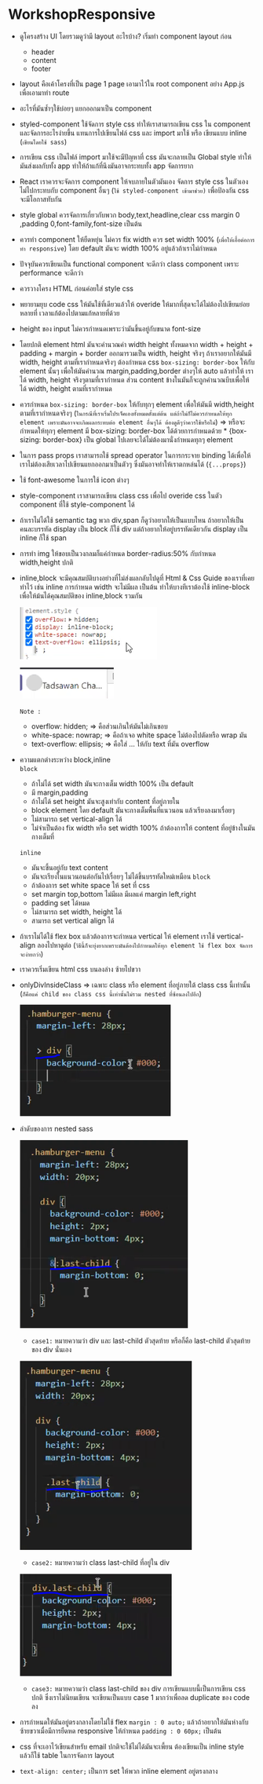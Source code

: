 # WorkshopResponsive

- ดูโครงสร้าง UI โดยรวมดูว่ามี layout อะไรบ้าง? เริ่มทำ component layout ก่อน
  - header
  - content
  - footer
- layout คือเค้าโครงที่เป็น page 1 page เอามาไว้ใน root component อย่าง App.js เพื่อเอามาทำ route
- อะไรที่มันซ้ำๆใช้บ่อยๆ แยกออกมาเป็น component
- styled-component ใช้จัดการ style css ทำให้เราสามารถเขียน css ใน component และจัดการอะไรง่ายขึ้น แทนการไปเขียนไฟล์ css และ import มาใช้ หรือ เขียนแบบ inline (`เขียนโดยใช้ sass`)
- การเขียน css เป็นไฟล์ import มาใช้จะมีปัญหาที่ css มันจะกลายเป็น Global style ทำให้มันส่งผลกับทั้ง app ทำให้ถ้าแก้ที่นึงมันอาจกระทบทั้ง app จัดการยาก
- React เราควรจะจัดการ component ให้จบภายในตัวมันเอง จัดการ style css ในตัวเอง ไม่ไปกระทบกับ component อื่นๆ (`ใช้ styled-component เข้ามาช่วย)` เพื่อป้องกัน css จะมีโอกาสทับกัน
- style global ควรจัดการเกี่ยวกับพวก body,text,headline,clear css margin 0 ,padding 0,font-family,font-size เป็นต้น
- ควรทำ component ให้ยืดหยุ่น ไม่ควร fix width ควร set width 100% (`เพื่อให้เอื้อต่อการทำ responsive`) โดย default มันจะ width 100% อยู่แล้วถ้าเราไม่กำหนด
- ปัจจุบันควรเขียนเป็น functional component จะดีกว่า class component เพราะ performance จะดีกว่า
- ควรวางโครง HTML ก่อนค่อยใส่ style css
- พยายามยุบ code css ให้มันใช้ที่เดียวแล้วให้ overide ให้มากที่สุดจะได้ไม่ต้องไปเขียนย่อยหลายที่ เวลาแก้ต้องไปตามแก้หลายที่ด้วย
- height ของ input ไม่ควรกำหนดเพราะว่ามันขึ้นอยู่กับขนาด font-size
- โดยปกติ element html มันจะคำนวณค่า width height ทั้งหมดจาก width + height + padding + margin + border ออกมารวมเป็น width, height จริงๆ ถ้าเราอยากให้มันมี width, height ตามที่เรากำหนดจริงๆ ต้องกำหนด css `box-sizing: border-box` ให้กับ element นั้นๆ เพื่อให้มันคำนวณ margin,padding,border ต่างๆให้ auto แล้วทำให้ เราได้ width, height จริงๆตามที่เรากำหนด ส่วน content ข้างในมันก็จะถูกคำนวณบีบเพื่อให้ได้ width, height ตามที่เรากำหนด
- ควรกำหนด `box-sizing: border-box` ให้กับทุกๆ element เพื่อให้มันมี width,height ตามที่เรากำหนดจริงๆ (`ในกรณีที่เราเริ่มโปรเจ็คเองทั้งหมดตั้งแต่ต้น แต่ถ้าไม่ก็ไม่ควรกำหนดให้ทุก element เพราะมันอาจจะเกิดผลกระทบต่อ element อื่นๆได้ ต้องดูดีๆว่าควรใช้หรือไม่`) => หรือจะกำหนดให้ทุกๆ element มี box-sizing: border-box ได้ด้วยการกำหนดด้วย \* {box-sizing: border-box} เป็น global ไปเลยจะได้ไม่ต้องมานั่งกำหนดทุกๆ element
- ในการ pass props เราสามารถใช้ spread operator ในการกระจาย binding ได้เพื่อให้เราไม่ต้องเสียเวลาไปเขียนแยกออกมาเป็นตัวๆ ซึ่งมันอาจทำให้เราตกหล่นได้ (`{...props}`)
- ใช้ font-awesome ในการใช้ icon ต่างๆ
- style-component เราสามารถเขียน class css เพื่อไป overide css ในตัว component ที่ใช้ style-component ได้
- ถ้าเราไม่ได้ใช้ semantic tag พวก div,span ก็ดูว่าอยากให้เป็นแบบไหน ถ้าอยากให้เป็นคนละบรรทัด display เป็น block ก็ใช้ div แต่ถ้าอยากให้อยู่บรรทัดเดียวกัน display เป็น inline ก็ใช้ span
- การทำ img ให้ขอบเป็นวงกลมก็แค่กำหนด border-radius:50% กับกำหนด width,height ปกติ
- inline,block จะมีคุณสมบัติบางอย่างที่ไม่ส่งผลกลับไปดูที่ Html & Css Guide ของเราที่เคยทำไว้ เช่น inline การกำหนด width จะไม่มีผล เป็นต้น ทำให้บางทีเราต้องใช้ inline-block เพื่อให้ม้นได้คุณสมบัติของ inline,block รวมกัน

  ![textWrapOverflow](img/text-wrap-overflow.PNG)

  ![textWrapOverflow2](img/text-wrap-overflow2.PNG)

  `Note : `

  - overflow: hidden; => คือส่วนเกินให้มันไม่เกินขอบ
  - white-space: nowrap; => คือถ้าเจอ white space ไม่ต้องไปตัดหรือ wrap มัน
  - text-overflow: ellipsis; => คือใส่ ... ให้กับ text ที่มัน overflow

- ความแตกต่างระหว่าง block,inline \
  `block`

  - ถ้าไม่ได้ set width มันจะกางเต็ม width 100% เป็น default
  - มี margin,padding
  - ถ้าไม่ได้ set height มันจะสูงเท่ากับ content ที่อยู่ภายใน
  - block element โดย default มันจะกางเต็มพื้นที่แนวนอน แล้วเรียงลงมาเรื่อยๆ
  - ไม่สามารถ set vertical-align ได้
  - ไม่จำเป็นต้อง fix width หรือ set width 100% ถ้าต้องการให้ content ที่อยู่ข้างในมันกางเต็มที่

  `inline`

  - มันจะขึ้นอยู่กับ text content
  - มันจะเรียงในแนวนอนต่อกันไปเรื่อยๆ ไม่ได้ขึ้นบรรทัดใหม่เหมือน `block`
  - ถ้าต้องการ set white space ให้ set ที่ css
  - set margin top,bottom ไม่มีผล มีผลแค่ margin left,right
  - padding set ได้หมด
  - ไม่สามารถ set width, height ได้
  - สามารถ set vertical align ได้

- ถ้าเราไม่ได้ใช้ flex box แล้วต้องการจะกำหนด vertical ให้ element เราใช้ vertical-align ลองไปหาดูต่อ (`วิธีนี้ก็จะยุ่งยากเพราะมันต้องไปกำหนดให้ทุก element ใช้ flex box จัดการจะง่ายกว่า`)
- เราควรเริ่มเขียน html css บนลงล่าง ซ้ายไปขวา
- onlyDivInsideClass => เฉพาะ class หรือ element ที่อยู่ภายใต้ class css นี้เท่านั้น (`ก็คือแค่ child ของ class css นี้เท่านั้นไม่รวม nested ที่ซ้อนลงไปอีก`)

  ![onlyDivInsideClass](img/onlyDivInsideClass.PNG)

- ลำดับของการ nested sass

  ![nestedSass1](img/nestedSass1.PNG)

  - `case1:` หมายความว่า div และ last-child ตัวสุดท้าย หรือก็คือ last-child ตัวสุดท้ายของ div นั่นเอง

  ![nestedSass2](img/nestedSass2.PNG)

  - `case2:` หมายความว่า class last-child ที่อยู่ใน div

  ![nestedSass3](img/nestedSass3.PNG)

  - `case3:` หมายความว่า class last-child ของ div การเขียนแบบนี้เป็นการเขียน css ปกติ ซึ่งเราไม่นิยมเขียน จะเขียนเป็นแบบ case 1 มากว่าเพื่อลด duplicate ของ code ลง

- การกำหนดให้มันอยู่ตรงกลางโดยไม่ใช้ flex `margin : 0 auto;` แล้วถ้าอยากให้มันห่างกับซ้ายขวาเมื่อมีการยืดหด responsive ให้กำหนด `padding : 0 60px;` เป็นต้น
- css ที่จะเอาไว้เขียนสำหรับ email ปกติจะใช้ไม่ได้มันจะเพี้ยน ต้องเขียนเป็น inline style แล้วก็ใช้ table ในการจัดการ layout
- `text-align: center;` เป็นการ set ให้พวก inline element อยู่ตรงกลาง
